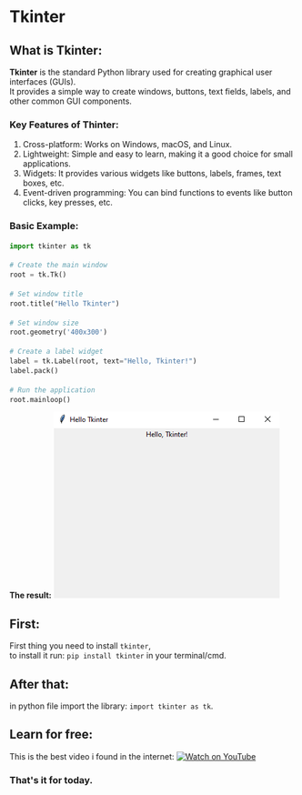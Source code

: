 # Tkinter

## What is Tkinter:
**Tkinter** is the standard Python library used for creating graphical user interfaces (GUIs).  
It provides a simple way to create windows, buttons, text fields, labels, and other common GUI components.  

### Key Features of Thinter:
1. Cross-platform: Works on Windows, macOS, and Linux.
2. Lightweight: Simple and easy to learn, making it a good choice for small applications.
3. Widgets: It provides various widgets like buttons, labels, frames, text boxes, etc.
4. Event-driven programming: You can bind functions to events like button clicks, key presses, etc.

### Basic Example:
```python
import tkinter as tk

# Create the main window
root = tk.Tk()

# Set window title
root.title("Hello Tkinter")

# Set window size
root.geometry('400x300')

# Create a label widget
label = tk.Label(root, text="Hello, Tkinter!")
label.pack()

# Run the application
root.mainloop()
```
**The result:**
<img src="Screenshot.png">

## First:
First thing you need to install ``tkinter``,  
to install it run: ``pip install tkinter`` in your terminal/cmd.

## After that:
in python file import the library: ``import tkinter as tk``.

## Learn for free:
This is the best video i found in the internet: [![Watch on YouTube](https://img.shields.io/badge/Watch_on-YouTube-red.svg)](https://youtu.be/mop6g-c5HEY?si=cfx5QiAHJuCtQWUE)

### That's it for today.
